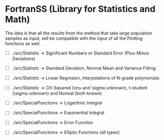 # FortranSS (Library for Statistics and Math)

The idea is that all the results from the method that take large population samples as input, will
be compatible with the input of all the Plotting functions as well.

- [ ] ./src/Statistic -> Significant Numbers or Standard Error (Plus-Minus Deviations)
- [ ] ./src/Statistic -> Standard Deviation, Normal Mean and Variance Fitting
- [ ] ./src/Statistic -> Linear Regresion, Interpolations of N-grade polynomials
- [ ] ./src/Statistic -> Chi Squared (\mu and \sigma unknown), t-student (\sigma unknown) and Normal (both known)
- [ ] ./src/SpecialFunctions -> Logaritmic Integral
- [ ] ./src/SpecialFunctions -> Exponential Integral
- [ ] ./src/SpecialFunctions -> Error Function
- [ ] ./src/SpecialFunctions -> Elliptic Functions (all types)


